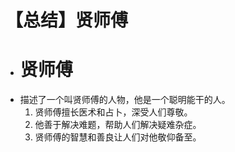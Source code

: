 # 【总结】贤师傅

-   # 贤师傅
-   描述了一个叫贤师傅的人物，他是一个聪明能干的人。
    1.  贤师傅擅长医术和占卜，深受人们尊敬。
    2.  他善于解决难题，帮助人们解决疑难杂症。
    3.  贤师傅的智慧和善良让人们对他敬仰备至。